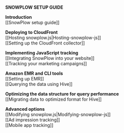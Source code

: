 **SNOWPLOW SETUP GUIDE**

**Introduction**  
[[SnowPlow setup guide]]  

**Deploying to CloudFront**  
[[Hosting snowplow.js|Hosting-snowplow-js]]  
[[Setting up the CloudFront collector]]

**Implementing JavaScript tracking**  
[[Integrating SnowPlow into your website]]  
[[Tracking your marketing campaigns]]

**Amazon EMR and CLI tools**  
[[Setting up EMR]]  
[[Querying the data using Hive]]  

**Optimizing the data structure for query performance**  
[[Migrating data to optimized format for Hive]]  
 
**Advanced options**  
[[Modifying snowplow.js|Modifying-snowplow-js]]  
[[Ad impression tracking]]  
[[Mobile app tracking]]